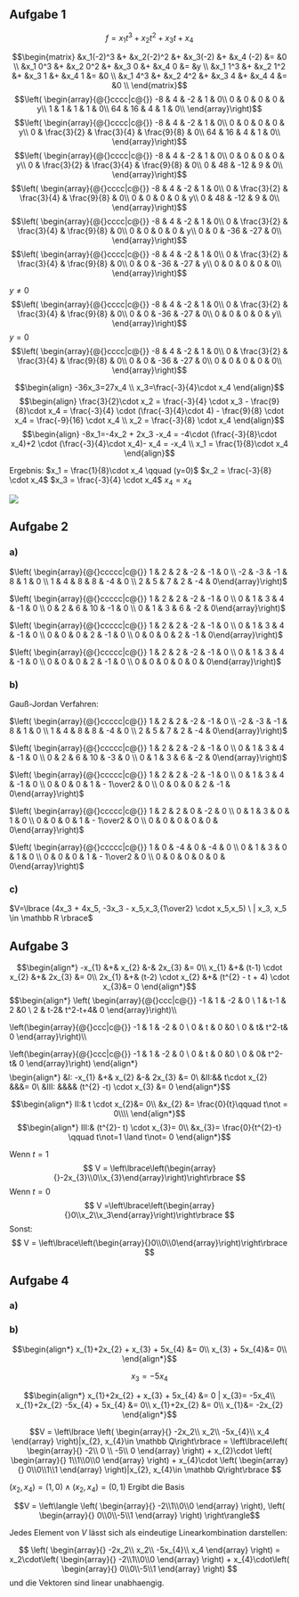 
## Aufgabe 1

$$f = x_{1} t^{3} + x_{2}t^{2} + x_{3}t +x_{4}$$


$$\begin{matrix}
&x_1(-2)^3 &+ &x_2(-2)^2 &+ &x_3(-2) &+ &x_4 (-2) &= &0 \\
&x_1 0^3 &+ &x_2 0^2 &+ &x_3 0 &+ &x_4 0 &= &y \\
&x_1 1^3 &+ &x_2 1^2 &+ &x_3 1 &+ &x_4 1 &= &0 \\
&x_1 4^3 &+ &x_2 4^2 &+ &x_3 4 &+ &x_4 4 &= &0 \\
\end{matrix}$$
$$\left( \begin{array}{@{}cccc|c@{}} -8 & 4 & -2 & 1 & 0\\ 0 & 0 & 0 & 0 & y\\ 1 & 1 & 1 & 1 & 0\\ 64 & 16 & 4 & 1 & 0\\ \end{array}\right)$$ $$\left( \begin{array}{@{}cccc|c@{}} -8 & 4 & -2 & 1 & 0\\ 0 & 0 & 0 & 0 & y\\ 0 & \frac{3}{2} & \frac{3}{4} & \frac{9}{8} & 0\\ 64 & 16 & 4 & 1 & 0\\ \end{array}\right)$$ $$\left( \begin{array}{@{}cccc|c@{}} -8 & 4 & -2 & 1 & 0\\ 0 & 0 & 0 & 0 & y\\ 0 & \frac{3}{2} & \frac{3}{4} & \frac{9}{8} & 0\\ 0 & 48 & -12 & 9 & 0\\ \end{array}\right)$$ $$\left( \begin{array}{@{}cccc|c@{}} -8 & 4 & -2 & 1 & 0\\ 0 & \frac{3}{2} & \frac{3}{4} & \frac{9}{8} & 0\\ 0 & 0 & 0 & 0 & y\\ 0 & 48 & -12 & 9 & 0\\ \end{array}\right)$$ $$\left( \begin{array}{@{}cccc|c@{}} -8 & 4 & -2 & 1 & 0\\ 0 & \frac{3}{2} & \frac{3}{4} & \frac{9}{8} & 0\\ 0 & 0 & 0 & 0 & y\\ 0 & 0 & -36 & -27 & 0\\ \end{array}\right)$$ $$\left( \begin{array}{@{}cccc|c@{}} -8 & 4 & -2 & 1 & 0\\ 0 & \frac{3}{2} & \frac{3}{4} & \frac{9}{8} & 0\\ 0 & 0 & -36 & -27 & y\\ 0 & 0 & 0 & 0 & 0\\ \end{array}\right)$$

$y\neq 0$
$$\left( \begin{array}{@{}cccc|c@{}} 
-8 & 4 & -2 & 1 & 0\\
0 & \frac{3}{2} & \frac{3}{4} & \frac{9}{8} & 0\\
0 & 0 & -36 & -27 & 0\\ 
0 & 0 & 0 & 0 & y\\
\end{array}\right)$$
$y = 0$
$$\left( \begin{array}{@{}cccc|c@{}} 
-8 & 4 & -2 & 1 & 0\\
0 & \frac{3}{2} & \frac{3}{4} & \frac{9}{8} & 0\\
0 & 0 & -36 & -27 & 0\\ 
0 & 0 & 0 & 0 & 0\\
\end{array}\right)$$

$$\begin{align}
-36x_3=27x_4 \\
x_3=\frac{-3}{4}\cdot x_4
\end{align}$$
$$\begin{align}
\frac{3}{2}\cdot x_2 = \frac{-3}{4} \cdot x_3 - \frac{9}{8}\cdot x_4 = \frac{-3}{4} \cdot (\frac{-3}{4}\cdot 4) - \frac{9}{8} \cdot x_4 = \frac{-9}{16} \cdot x_4 \\
x_2 = \frac{-3}{8} \cdot x_4
\end{align}$$
$$\begin{align}
-8x_1=-4x_2 + 2x_3 -x_4 = -4\cdot (\frac{-3}{8}\cdot x_4)+2 \cdot (\frac{-3}{4}\cdot x_4)- x_4 = -x_4 \\
x_1 = \frac{1}{8}\cdot x_4
\end{align}$$

Ergebnis:
$x_1 = \frac{1}{8}\cdot x_4  \qquad (y=0)$
$x_2 = \frac{-3}{8} \cdot x_4$
$x_3 = \frac{-3}{4} \cdot x_4$
$x_4 = x_4$

![](2023-02-03-200415_1143x729_scrot.png)

## Aufgabe 2

### a)
$\left( \begin{array}{@{}ccccc|c@{}} 1 & 2 & 2 & -2 & -1 & 0 \\ -2 & -3 & -1 & 8 & 1 & 0 \\ 1 & 4 & 8 & 8 & -4 & 0 \\ 2 & 5 & 7 & 2 & -4 & 0\end{array}\right)$

$\left( \begin{array}{@{}ccccc|c@{}} 1 & 2 & 2 & -2 & -1 & 0 \\ 0 & 1 & 3 & 4 & -1 & 0 \\ 0 & 2 & 6 & 10 & -1 & 0 \\ 0 & 1 & 3 & 6 & -2 & 0\end{array}\right)$

$\left( \begin{array}{@{}ccccc|c@{}} 1 & 2 & 2 & -2 & -1 & 0 \\ 0 & 1 & 3 & 4 & -1 & 0 \\ 0 & 0 & 0 & 2 & -1 & 0 \\ 0 & 0 & 0 & 2 & -1 & 0\end{array}\right)$

$\left( \begin{array}{@{}ccccc|c@{}} 1 & 2 & 2 & -2 & -1 & 0 \\ 0 & 1 & 3 & 4 & -1 & 0 \\ 0 & 0 & 0 & 2 & -1 & 0 \\ 0 & 0 & 0 & 0 & 0 & 0\end{array}\right)$

### b)
Gauß-Jordan Verfahren:

$\left( \begin{array}{@{}ccccc|c@{}} 1 & 2 & 2 & -2 & -1 & 0 \\ -2 & -3 & -1 & 8 & 1 & 0 \\ 1 & 4 & 8 & 8 & -4 & 0 \\ 2 & 5 & 7 & 2 & -4 & 0\end{array}\right)$

$\left( \begin{array}{@{}ccccc|c@{}} 1 & 2 & 2 & -2 & -1 & 0 \\ 0 & 1 & 3 & 4 & -1 & 0 \\ 0 & 2 & 6 & 10 & -3 & 0 \\ 0 & 1 & 3 & 6 & -2 & 0\end{array}\right)$

$\left( \begin{array}{@{}ccccc|c@{}} 1 & 2 & 2 & -2 & -1 & 0 \\ 0 & 1 & 3 & 4 & -1 & 0 \\ 0 & 0 & 0 & 1 & - 1\over2 & 0 \\ 0 & 0 & 0 & 2 & -1 & 0\end{array}\right)$

$\left( \begin{array}{@{}ccccc|c@{}} 1 & 2 & 2 & 0 & -2 & 0 \\ 0 & 1 & 3 & 0 & 1 & 0 \\ 0 & 0 & 0 & 1 & - 1\over2 & 0 \\ 0 & 0 & 0 & 0 & 0 & 0\end{array}\right)$

$\left( \begin{array}{@{}ccccc|c@{}} 1 & 0 & -4 & 0 & -4 & 0 \\ 0 & 1 & 3 & 0 & 1 & 0 \\ 0 & 0 & 0 & 1 & - 1\over2 & 0 \\ 0 & 0 & 0 & 0 & 0 & 0\end{array}\right)$
### c)
$V=\lbrace (4x_3 + 4x_5, -3x_3 - x_5,x_3,{1\over2} \cdot x_5,x_5) \  | x_3, x_5 \in \mathbb R \rbrace$


## Aufgabe 3

$$\begin{align*}
-x_{1} &+& x_{2} &-& 2x_{3} &= 0\\
x_{1} &+& (t-1) \cdot x_{2} &+& 2x_{3} &= 0\\
2x_{1} &+& (t-2) \cdot x_{2} &+& (t^{2} - t + 4) \cdot x_{3}&= 0
\end{align*}$$
$$\begin{align*}
\left(
\begin{array}{@{}ccc|c@{}}
-1 & 1 & -2 & 0 \\
1 & t-1 & 2 &0 \\
2 & t-2& t^2-t+4& 0
\end{array}\right)\\\\

\left(\begin{array}{@{}ccc|c@{}}
-1 & 1 & -2 & 0 \\
0 & t & 0 &0 \\
0 & t& t^2-t& 0
\end{array}\right)\\\\

\left(\begin{array}{@{}ccc|c@{}}
-1 & 1 & -2 & 0 \\
0 & t & 0 &0 \\
0 & 0& t^2-t& 0
\end{array}\right)
\end{align*}$$
$$\begin{align*}
&I: -x_{1} &+& x_{2} &-& 2x_{3} &= 0\\
&II:&& t\cdot x_{2} &&&= 0\\
&III: &&&& (t^{2} -t) \cdot x_{3}  &= 0
\end{align*}$$


$$\begin{align*}
II:& t \cdot x_{2}&= 0\\
&x_{2} &= \frac{0}{t}\qquad t\not =  0\\\\
\end{align*}$$
$$\begin{align*}
III:& (t^{2}- t) \cdot x_{3}= 0\\
&x_{3}= \frac{0}{t^{2}-t} \qquad t\not=1 \land t\not= 0
\end{align*}$$

Wenn $t=1$ 
$$
V = \left\lbrace\left(\begin{array}{}-2x_{3}\\0\\x_{3}\end{array}\right)\right\rbrace
$$
Wenn $t = 0$
$$
V =\left\lbrace\left(\begin{array}{}0\\x_2\\x_3\end{array}\right)\right\rbrace
$$
Sonst:
$$
V = \left\lbrace\left(\begin{array}{}0\\0\\0\end{array}\right)\right\rbrace
$$



## Aufgabe 4

### a)


### b)

$$\begin{align*}
x_{1}+2x_{2} + x_{3} + 5x_{4} &= 0\\
x_{3} + 5x_{4}&= 0\\
\end{align*}$$

$$
x_{3}= -5x_{4}
$$

$$\begin{align*}
x_{1}+2x_{2} + x_{3} + 5x_{4} &= 0 | x_{3}= -5x_4\\
x_{1}+2x_{2} -5x_{4} + 5x_{4} &= 0\\
x_{1}+2x_{2} &= 0\\
x_{1}&= -2x_{2}
\end{align*}$$


$$V = \left\lbrace
\left(
\begin{array}{}
-2x_2\\
x_2\\
-5x_{4}\\
x_4
\end{array}
\right)|x_{2}, x_{4}\in \mathbb Q\right\rbrace = \left\lbrace\left(
\begin{array}{}
-2\\ 0 \\ -5\\ 0
\end{array}
\right) + x_{2}\cdot \left(
\begin{array}{}
1\\1\\0\\0
\end{array}
\right) + x_{4}\cdot \left(
\begin{array}{}
0\\0\\1\\1
\end{array}
\right)|x_{2}, x_{4}\in \mathbb Q\right\rbrace
$$


$(x_{2},x_{4}) = (1, 0) \land (x_{2}, x_{4}) = (0, 1)$ Ergibt die Basis

$$V = \left\langle
\left(
\begin{array}{}
-2\\1\\0\\0
\end{array}
\right),
\left(
\begin{array}{}
0\\0\\-5\\1
\end{array}
\right)
\right\rangle$$

Jedes Element von $V$ lässt sich als eindeutige Linearkombination darstellen:

$$
\left(
\begin{array}{}
-2x_2\\
x_2\\
-5x_{4}\\
x_4
\end{array}
\right) = x_2\cdot\left(
\begin{array}{}
-2\\1\\0\\0
\end{array}
\right) + x_{4}\cdot\left(
\begin{array}{}
0\\0\\-5\\1
\end{array}
\right)
$$
und die Vektoren sind linear unabhaengig.


